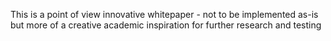 This is a point of view innovative whitepaper - not to be implemented as-is but more of a creative academic inspiration for further research and testing
